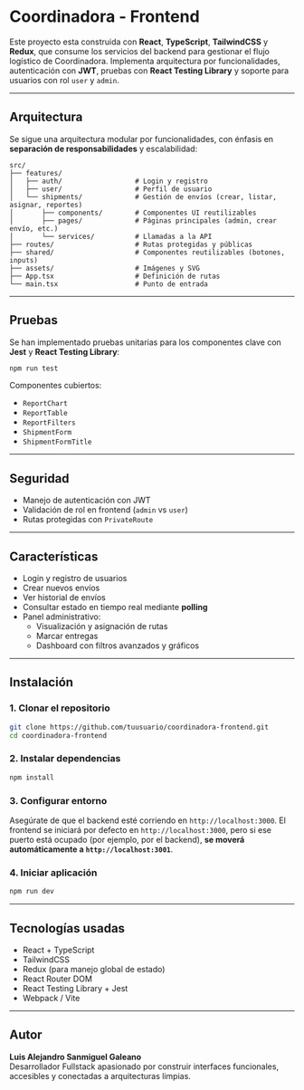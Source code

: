 # Coordinadora - Frontend

Este proyecto esta construida con **React**, **TypeScript**, **TailwindCSS** y **Redux**, que consume los servicios del backend para gestionar el flujo logístico de Coordinadora. Implementa arquitectura por funcionalidades, autenticación con **JWT**, pruebas con **React Testing Library** y soporte para usuarios con rol `user` y `admin`.

---

## Arquitectura

Se sigue una arquitectura modular por funcionalidades, con énfasis en **separación de responsabilidades** y escalabilidad:

```
src/
├── features/
│   ├── auth/                  # Login y registro
│   ├── user/                  # Perfil de usuario
│   └── shipments/             # Gestión de envíos (crear, listar, asignar, reportes)
│       ├── components/        # Componentes UI reutilizables
│       ├── pages/             # Páginas principales (admin, crear envío, etc.)
│       └── services/          # Llamadas a la API
├── routes/                    # Rutas protegidas y públicas
├── shared/                    # Componentes reutilizables (botones, inputs)
├── assets/                    # Imágenes y SVG
├── App.tsx                    # Definición de rutas
└── main.tsx                   # Punto de entrada
```

---

## Pruebas

Se han implementado pruebas unitarias para los componentes clave con **Jest** y **React Testing Library**:

```bash
npm run test
```

Componentes cubiertos:

- `ReportChart`
- `ReportTable`
- `ReportFilters`
- `ShipmentForm`
- `ShipmentFormTitle`

---

## Seguridad

- Manejo de autenticación con JWT
- Validación de rol en frontend (`admin` vs `user`)
- Rutas protegidas con `PrivateRoute`

---

## Características

- Login y registro de usuarios
- Crear nuevos envíos
- Ver historial de envíos
- Consultar estado en tiempo real mediante **polling**
- Panel administrativo:
  - Visualización y asignación de rutas
  - Marcar entregas
  - Dashboard con filtros avanzados y gráficos

---

## Instalación

### 1. Clonar el repositorio

```bash
git clone https://github.com/tuusuario/coordinadora-frontend.git
cd coordinadora-frontend
```

### 2. Instalar dependencias

```bash
npm install
```

### 3. Configurar entorno

Asegúrate de que el backend esté corriendo en `http://localhost:3000`.
El frontend se iniciará por defecto en `http://localhost:3000`, pero si ese puerto está ocupado (por ejemplo, por el backend), **se moverá automáticamente a `http://localhost:3001`**.

### 4. Iniciar aplicación

```bash
npm run dev
```

---

## Tecnologías usadas

- React + TypeScript
- TailwindCSS
- Redux (para manejo global de estado)
- React Router DOM
- React Testing Library + Jest
- Webpack / Vite

---

## Autor

**Luis Alejandro Sanmiguel Galeano**  
Desarrollador Fullstack apasionado por construir interfaces funcionales, accesibles y conectadas a arquitecturas limpias.
